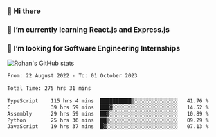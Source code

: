 ### 👋 Hi there 

<!--
**rohznmdev/rohznmdev** is a ✨ _special_ ✨ repository because its `README.md` (this file) appears on your GitHub profile.

Here are some ideas to get you started:

- 🔭 I’m currently working on ...
- 🌱 I’m currently learning Ruby and Ruby on Rails
- 👯 I’m looking to collaborate on ...
- 🤔 I’m looking for help with ...
- 💬 Ask me about ...
- 📫 How to reach me: ...
- 😄 Pronouns: ...
- ⚡ Fun fact: ...
-->
### 🌱 I’m currently learning React.js and Express.js
### 🤔 I’m looking for Software Engineering Internships
![Rohan's GitHub stats](https://github-readme-stats.vercel.app/api?username=rohznmdev&theme=dark&show_icons=true)

<!--START_SECTION:waka-->

```txt
From: 22 August 2022 - To: 01 October 2023

Total Time: 275 hrs 31 mins

TypeScript    115 hrs 4 mins  ██████████▒░░░░░░░░░░░░░░   41.76 %
C             39 hrs 59 mins  ███▓░░░░░░░░░░░░░░░░░░░░░   14.52 %
Assembly      29 hrs 59 mins  ██▓░░░░░░░░░░░░░░░░░░░░░░   10.89 %
Python        25 hrs 36 mins  ██▒░░░░░░░░░░░░░░░░░░░░░░   09.29 %
JavaScript    19 hrs 37 mins  █▓░░░░░░░░░░░░░░░░░░░░░░░   07.13 %
```

<!--END_SECTION:waka-->
